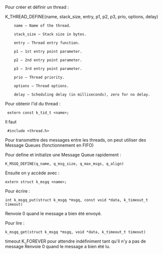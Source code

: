 Pour créer et définir un thread : 

K_THREAD_DEFINE(name, stack_size, entry, p1, p2, p3, prio, options, delay)



        name – Name of the thread.

        stack_size – Stack size in bytes.

        entry – Thread entry function.

        p1 – 1st entry point parameter.

        p2 – 2nd entry point parameter.

        p3 – 3rd entry point parameter.

        prio – Thread priority.

        options – Thread options.

        delay – Scheduling delay (in milliseconds), zero for no delay.

Pour obtenir l'id du thread : 

``` 
 extern const k_tid_t <name>;
```


Il faut 
```
 #include <thread.h>
```

Pour transmettre des messages entre les threads, on peut utiliser des Message Queues (fonctionnement en FIFO)

Pour define et initialize une Message Queue rapidement : 
```
K_MSGQ_DEFINE(q_name, q_msg_size, q_max_msgs, q_align)
```

Ensuite on y accède avec : 
```
extern struct k_msgq <name>;
```

Pour écrire : 
```
int k_msgq_put(struct k_msgq *msgq, const void *data, k_timeout_t timeout)
```
Renvoie 0 quand le message a bien été envoyé.

Pour lire : 
```
k_msgq_get(struct k_msgq *msgq, void *data, k_timeout_t timeout)
```
timeout K_FOREVER pour attendre indéfiniment tant qu'il n'y a pas de message 
Renvoie 0 quand le message a bien été lu.